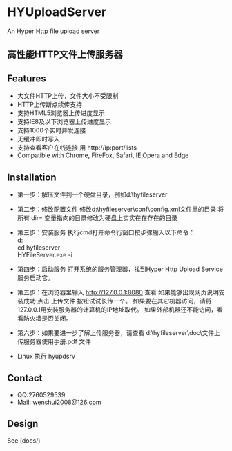 # HYUploadServer
An Hyper Http file upload server

## 高性能HTTP文件上传服务器

## Features
- 大文件HTTP上传，文件大小不受限制
- HTTP上传断点续传支持
- 支持HTML5浏览器上传进度显示
- 支持IE8及以下浏览器上传进度显示
- 支持1000个实时并发连接
- 无缓冲即时写入
- 支持查看客户在线连接 用 http://ip:port/lists 
- Compatible with Chrome, FireFox, Safari, IE,Opera and Edge

## Installation
- 第一步：解压文件到一个硬盘目录，例如d:\hyfileserver

- 第二步：修改配置文件
        修改d:\hyfileserver\conf\config.xml文件里的目录
        将所有 dir= 变量指向的目录修改为硬盘上实实在在存在的目录
        
- 第三步：安装服务
        执行cmd打开命令行窗口按步骤输入以下命令： <br/>
        d:  <br/>
        cd hyfileserver<br/>
        HYFileServer.exe -i  <br/>   
        
- 第四步：启动服务
        打开系统的服务管理器，找到Hyper Http Upload Service服务启动它。
                
- 第五步：在浏览器里输入 http://127.0.0.1:8080 查看
        如果能够出现网页说明安装成功
        点击 上传文件 按钮试试长传一个。
        如果要在其它机器访问，请将127.0.0.1用安装服务器的计算机的IP地址取代。
        如果外部机器还不能访问，看看防火墙是否关闭。
        
- 第六步：如果要进一步了解上传服务器，请查看 d:\hyfileserver\doc\文件上传服务器使用手册.pdf 文件

- Linux
  执行 hyupdsrv

## Contact
- QQ:2760529539
- Mail: wenshui2008@126.com

## Design
See (docs/)






